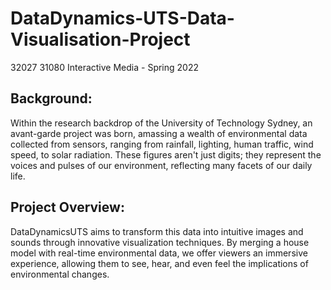 # DataDynamics-UTS-Data-Visualisation-Project
32027 31080 Interactive Media - Spring 2022

## Background:
Within the research backdrop of the University of Technology Sydney, an avant-garde project was born, amassing a wealth of environmental data collected from sensors, ranging from rainfall, lighting, human traffic, wind speed, to solar radiation. These figures aren't just digits; they represent the voices and pulses of our environment, reflecting many facets of our daily life.

## Project Overview:
DataDynamicsUTS aims to transform this data into intuitive images and sounds through innovative visualization techniques. By merging a house model with real-time environmental data, we offer viewers an immersive experience, allowing them to see, hear, and even feel the implications of environmental changes.